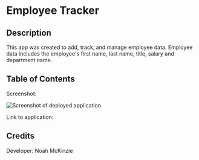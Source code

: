 # Employee Tracker

## Description

This app was created to add, track, and manage employee data. Employee data includes the employee's first name, last name, title, salary and department name. 

## Table of Contents

Screenshot:

![Screenshot of deployed application](Screenshot.jpeg)

Link to application: 

## Credits

Developer: Noah McKinzie